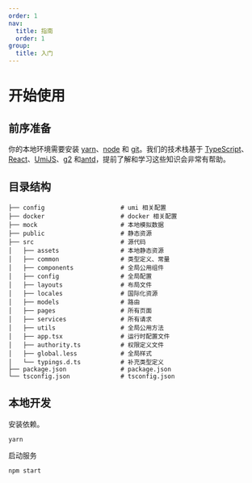 ```yaml
---
order: 1
nav:
  title: 指南
  order: 1
group:
  title: 入门
---
```


# 开始使用

## 前序准备

你的本地环境需要安装 [yarn](https://yarnpkg.com)、[node](http://nodejs.org/) 和 [git](https://git-scm.com/)。我们的技术栈基于 [TypeScript](https://www.typescriptlang.org/)、[React](https://reactjs.org)、[UmiJS](https://umijs.org/zh-CN)、[g2](https://g2.antv.vision/) 和[antd](https://ant.design/index-cn)，提前了解和学习这些知识会非常有帮助。


## 目录结构

```
├── config                     # umi 相关配置
├── docker                     # docker 相关配置
├── mock                       # 本地模拟数据
├── public                     # 静态资源
├── src                        # 源代码
│   ├── assets                 # 本地静态资源
│   ├── common                 # 类型定义、常量
│   ├── components             # 全局公用组件
│   ├── config                 # 全局配置
│   ├── layouts                # 布局文件
│   ├── locales                # 国际化资源
│   ├── models                 # 路由
│   ├── pages                  # 所有页面
│   ├── services               # 所有请求
│   ├── utils                  # 全局公用方法
│   ├── app.tsx                # 运行时配置文件
│   ├── authority.ts           # 权限定义文件
│   ├── global.less            # 全局样式
│   └── typings.d.ts           # 补充类型定义
├── package.json               # package.json
└── tsconfig.json              # tsconfig.json
```

## 本地开发

安装依赖。

```
yarn
```

启动服务

```
npm start
```
